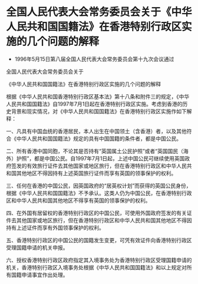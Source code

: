 # 全国人民代表大会常务委员会关于《中华人民共和国国籍法》在香港特别行政区实施的几个问题的解释

- 1996年5月15日第八届全国人民代表大会常务委员会第十九次会议通过

<!-- INFO END -->

全国人民代表大会常务委员会关于

《中华人民共和国国籍法》在香港特别行政区实施的几个问题的解释

根据《中华人民共和国香港特别行政区基本法》第十八条和附件三的规定，《中华人民共和国国籍法》自1997年7月1日起在香港特别行政区实施。考虑到香港的历史背景和现实情况，对《中华人民共和国国籍法》在香港特别行政区实施作如下解释：

一、凡具有中国血统的香港居民，本人出生在中国领土（含香港）者，以及其他符合《中华人民共和国国籍法》规定的具有中国国籍的条件者，都是中国公民。

二、所有香港中国同胞，不论其是否持有“英国属土公民护照”或者“英国国民（海外）护照”，都是中国公民。自1997年7月1日起，上述中国公民可继续使用英国政府签发的有效旅行证件去其他国家或地区旅行，但在香港特别行政区和中华人民共和国其他地区不得因持有上述英国旅行证件而享有英国的领事保护的权利。

三、任何在香港的中国公民，因英国政府的“居英权计划”而获得的英国公民身份，根据《中华人民共和国国籍法》不予承认。这类人仍为中国公民，在香港特别行政区和中华人民共和国其他地区不得享有英国的领事保护的权利。

四、在外国有居留权的香港特别行政区的中国公民，可使用外国政府签发的有关证件去其他国家或地区旅行，但在香港特别行政区和中华人民共和国其他地区不得因持有上述证件而享有外国领事保护的权利。

五、香港特别行政区的中国公民的国籍发生变更，可凭有效证件向香港特别行政区受理国籍申请的机关申报。

六、授权香港特别行政区政府指定其入境事务处为香港特别行政区受理国籍申请的机关，香港特别行政区入境事务处根据《中华人民共和国国籍法》和以上规定对所有国籍申请事宜作出处理。
